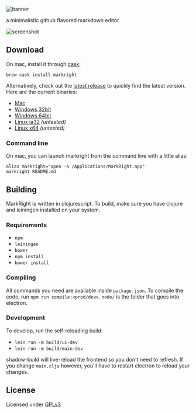 ![banner](https://raw.githubusercontent.com/dvcrn/dmedit/master/resources/markright-banner.png)

a minimalistic github flavored markdown editor

![screenshot](https://raw.githubusercontent.com/dvcrn/markright/master/resources/screenshot.png)

## Download

On mac, install it through [cask][8]:
```
brew cask install markright
```

Alternatively, check out the [latest release][1] to quickly find the latest version. 
Here are the current binaries: 

- [Mac][2]
- [Windows 32bit][3]
- [Windows 64bit][4]
- [Linux ia32][5] _(untested)_
- [Linux x64][6] _(untested)_

### Command line

On mac, you can launch markright from the command line with a little alias: 
```
alias markright="open -a /Applications/MarkRight.app"
markright README.md
```

## Building

MarkRight is written in clojurescript. To build, make sure you have clojure and leiningen installed on your system. 

### Requirements

- `npm`
- `leiningen`
- `bower`
- `npm install`
- `bower install`

### Compiling
All commands you need are available inside `package.json`. To compile the code, run `npm run compile:<prod/dev>`. `node/` is the folder that goes into electron.

### Development

To develop, run the self-reloading build:

- `lein run -m build/ui-dev`
- `lein run -m build/main-dev`

shadow-build will live-reload the frontend so you don't need to refresh. If you change `main.cljs` however, you'll have to restart electron to reload your changes.

## License

Licensed under [GPLv3][7]

[1]: https://github.com/dvcrn/markright/releases/latest/
[2]: https://github.com/dvcrn/markright/releases/download/0.1.5/MarkRight_Mac.dmg
[3]: https://github.com/dvcrn/markright/releases/download/0.1.5/MarkRight_Windows32.exe
[4]: https://github.com/dvcrn/markright/releases/download/0.1.5/MarkRight_Windows64.exe
[5]: https://github.com/dvcrn/markright/releases/download/0.1.5/MarkRight_Linux_ia32.zip
[6]: https://github.com/dvcrn/markright/releases/download/0.1.5/MarkRight_Linux_x64.zip
[7]: http://www.gnu.org/licenses/gpl-3.0.txt
[8]: http://caskroom.io/
